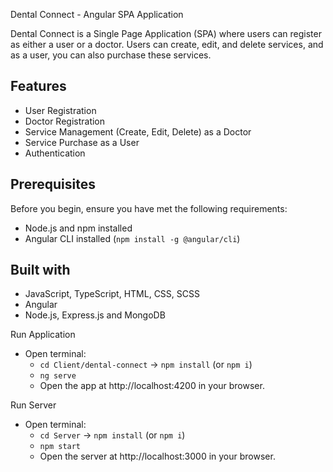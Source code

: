 Dental Connect - Angular SPA Application

Dental Connect is a Single Page Application (SPA) where users can register as either a user or a doctor. Users can create, edit, and delete services, and as a user, you can also purchase these services.

## Features
- User Registration
- Doctor Registration
- Service Management (Create, Edit, Delete) as a Doctor
- Service Purchase as a User
- Authentication

## Prerequisites
Before you begin, ensure you have met the following requirements:
- Node.js and npm installed
- Angular CLI installed (`npm install -g @angular/cli`)
  
## Built with
* JavaScript, TypeScript, HTML, CSS, SCSS
* Angular
* Node.js, Express.js and MongoDB

Run Application
 * Open terminal:
    * `cd Client/dental-connect` -> `npm install` (or `npm i`)
    * `ng serve`
    * Open the app at http://localhost:4200 in your browser.
      
Run Server
 * Open terminal:
    * `cd Server` -> `npm install` (or `npm i`)
    * `npm start`
    * Open the server at http://localhost:3000 in your browser.
